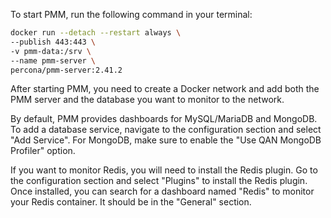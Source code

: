 To start PMM, run the following command in your terminal:

```bash
docker run --detach --restart always \
--publish 443:443 \
-v pmm-data:/srv \
--name pmm-server \
percona/pmm-server:2.41.2
```

After starting PMM, you need to create a Docker network and add both the PMM server and the database you want to monitor to the network.

By default, PMM provides dashboards for MySQL/MariaDB and MongoDB. To add a database service, navigate to the configuration section and select "Add Service". For MongoDB, make sure to enable the "Use QAN MongoDB Profiler" option.

If you want to monitor Redis, you will need to install the Redis plugin. Go to the configuration section and select "Plugins" to install the Redis plugin. Once installed, you can search for a dashboard named "Redis" to monitor your Redis container. It should be in the "General" section.